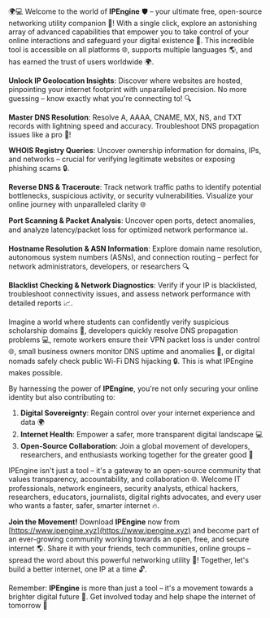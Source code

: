 🌍💻 Welcome to the world of **IPEngine** 🛡️ – your ultimate free, open-source networking utility companion 📡! With a single click, explore an astonishing array of advanced capabilities that empower you to take control of your online interactions and safeguard your digital existence 🔐. This incredible tool is accessible on all platforms 🌐, supports multiple languages 🌎, and has earned the trust of users worldwide 🌍.

**Unlock IP Geolocation Insights**: Discover where websites are hosted, pinpointing your internet footprint with unparalleled precision. No more guessing – know exactly what you're connecting to! 🔍

**Master DNS Resolution**: Resolve A, AAAA, CNAME, MX, NS, and TXT records with lightning speed and accuracy. Troubleshoot DNS propagation issues like a pro 🚀!

**WHOIS Registry Queries**: Uncover ownership information for domains, IPs, and networks – crucial for verifying legitimate websites or exposing phishing scams 🔒.

**Reverse DNS & Traceroute**: Track network traffic paths to identify potential bottlenecks, suspicious activity, or security vulnerabilities. Visualize your online journey with unparalleled clarity 🌐

**Port Scanning & Packet Analysis**: Uncover open ports, detect anomalies, and analyze latency/packet loss for optimized network performance 📊.

**Hostname Resolution & ASN Information**: Explore domain name resolution, autonomous system numbers (ASNs), and connection routing – perfect for network administrators, developers, or researchers 🔍

**Blacklist Checking & Network Diagnostics**: Verify if your IP is blacklisted, troubleshoot connectivity issues, and assess network performance with detailed reports 📈.

Imagine a world where students can confidently verify suspicious scholarship domains 🎉, developers quickly resolve DNS propagation problems 💻, remote workers ensure their VPN packet loss is under control 🌐, small business owners monitor DNS uptime and anomalies 👥, or digital nomads safely check public Wi-Fi DNS hijacking 🔒. This is what IPEngine makes possible.

By harnessing the power of **IPEngine**, you're not only securing your online identity but also contributing to:

1. **Digital Sovereignty**: Regain control over your internet experience and data 🌍
2. **Internet Health**: Empower a safer, more transparent digital landscape 💻
3. **Open-Source Collaboration**: Join a global movement of developers, researchers, and enthusiasts working together for the greater good 🔗

IPEngine isn't just a tool – it's a gateway to an open-source community that values transparency, accountability, and collaboration 🌐. Welcome IT professionals, network engineers, security analysts, ethical hackers, researchers, educators, journalists, digital rights advocates, and every user who wants a faster, safer, smarter internet 🔥.

**Join the Movement!** Download **IPEngine** now from [https://www.ipengine.xyz](https://www.ipengine.xyz) and become part of an ever-growing community working towards an open, free, and secure internet 🌎. Share it with your friends, tech communities, online groups – spread the word about this powerful networking utility 💬! Together, let's build a better internet, one IP at a time 🔓.

Remember: **IPEngine** is more than just a tool – it's a movement towards a brighter digital future 🌟. Get involved today and help shape the internet of tomorrow 🚀